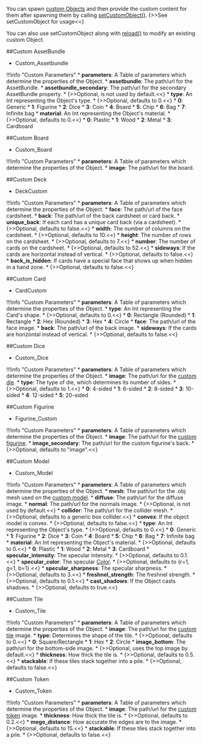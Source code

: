 You can spawn [custom Objects](https://kb.tabletopsimulator.com/custom-content/about-custom-objects/) and then provide the custom content for them after spawning them by calling [setCustomObject()](object.md#setcustomobject). {>>See setCustomObject for usage<<}

You can also use setCustomObject along with [reload()](object.md#reload) to modify an existing custom Object.

##Custom AssetBundle

* Custom_Assetbundle

!!!info "Custom Parameters"
    * [<span class="tag tab"></span>](types.md) **parameters**: A Table of parameters which determine the properties of the Object.
        * [<span class="tag str"></span>](types.md) **assetbundle**: The path/url for the AssetBundle.
        * [<span class="tag str"></span>](types.md) **assetbundle_secondary**: The path/url for the secondary AssetBundle property.
            * {>>Optional, is not used by default.<<}
        * [<span class="tag int"></span>](types.md) **type**: An Int representing the Object's type.
            * {>>Optional, defaults to 0.<<}
                * **0**: Generic
                * **1**: Figurine
                * **2**: Dice
                * **3**: Coin
                * **4**: Board
                * **5**: Chip
                * **6**: Bag
                * **7**: Infinite bag
        * [<span class="tag int"></span>](types.md) **material**: An Int representing the Object's material.
            * {>>Optional, defaults to 0.<<}
                * **0**: Plastic
                * **1**: Wood
                * **2**: Metal
                * **3**: Cardboard

##Custom Board

* Custom_Board

!!!info "Custom Parameters"
    * [<span class="tag tab"></span>](types.md) **parameters**: A Table of parameters which determine the properties of the Object.
        * [<span class="tag str"></span>](types.md) **image**: The path/url for the board.

##Custom Deck

* DeckCustom

!!!info "Custom Parameters"
    * [<span class="tag tab"></span>](types.md) **parameters**: A Table of parameters which determine the properties of the Object.
        * [<span class="tag str"></span>](types.md) **face**: The path/url of the face cardsheet.
        * [<span class="tag str"></span>](types.md) **back**: The path/url of the back cardsheet or card back.
        * [<span class="tag boo"></span>](types.md) **unique_back**: If each card has a unique card back (via a cardsheet).
            * {>>Optional, defaults to false.<<}
        * [<span class="tag int"></span>](types.md) **width**: The number of columns on the cardsheet.
            * {>>Optional, defaults to 10.<<}
        * [<span class="tag int"></span>](types.md) **height**: The number of rows on the cardsheet.
            * {>>Optional, defaults to 7.<<}
        * [<span class="tag int"></span>](types.md) **number**: The number of cards on the cardsheet.
            * {>>Optional, defaults to 52.<<}
        * [<span class="tag boo"></span>](types.md) **sideways**: If the cards are horizontal instead of vertical.
            * {>>Optional, defaults to false.<<}
        * [<span class="tag boo"></span>](types.md) **back_is_hidden**: If cards have a special face that shows up when hidden in a hand zone.
            * {>>Optional, defaults to false.<<}

##Custom Card

* CardCustom

!!!info "Custom Parameters"
    * [<span class="tag tab"></span>](types.md) **parameters**: A Table of parameters which determine the properties of the Object.
        * [<span class="tag int"></span>](types.md) **type**: An Int representing the Card's shape.
            * {>>Optional, defaults to 0.<<}
                * **0**: Rectangle (Rounded)
                * **1**: Rectangle
                * **2**: Hex (Rounded)
                * **3**: Hex
                * **4**: Circle
        * [<span class="tag str"></span>](types.md) **face**: The path/url of the face image.
        * [<span class="tag str"></span>](types.md) **back**: The path/url of the back image.
        * [<span class="tag boo"></span>](types.md) **sideways**: If the cards are horizontal instead of vertical.
            * {>>Optional, defaults to false.<<}

##Custom Dice

* Custom_Dice

!!!info "Custom Parameters"
    * [<span class="tag tab"></span>](types.md) **parameters**: A Table of parameters which determine the properties of the Object.
        * [<span class="tag str"></span>](types.md) **image**: The path/url for the [custom die](https://kb.tabletopsimulator.com/custom-content/custom-dice/).
        * [<span class="tag int"></span>](types.md) **type**: The type of die, which determines its number of sides.
            * {>>Optional, defaults to 1.<<}
                * **0**: 4-sided
                * **1**: 6-sided
                * **2**: 8-sided
                * **3**: 10-sided
                * **4**: 12-sided
                * **5**: 20-sided

##Custom Figurine

* Figurine_Custom

!!!info "Custom Parameters"
    * [<span class="tag tab"></span>](types.md) **parameters**: A Table of parameters which determine the properties of the Object.
        * [<span class="tag str"></span>](types.md) **image**: The path/url for the [custom figurine](https://kb.tabletopsimulator.com/custom-content/custom-figurine/).
        * [<span class="tag str"></span>](types.md) **image_secondary**: The path/url for the custom figurine's back.
            * {>>Optional, defaults to "image".<<}

##Custom Model

* Custom_Model

!!!info "Custom Parameters"
    * [<span class="tag tab"></span>](types.md) **parameters**: A Table of parameters which determine the properties of the Object.
        * [<span class="tag str"></span>](types.md) **mesh**: The path/url for the .obj mesh used on the [custom model](https://kb.tabletopsimulator.com/custom-content/custom-model/).
        * [<span class="tag str"></span>](types.md) **diffuse**: The path/url for the diffuse image.
        * [<span class="tag str"></span>](types.md) **normal**: The path/url for the normals image.
            * {>>Optional, is not used by default.<<}
        * [<span class="tag str"></span>](types.md) **collider**: The path/url for the collider mesh.
            * {>>Optional, defaults to a generic box collider.<<}
        * [<span class="tag boo"></span>](types.md) **convex**: If the object model is convex.
            * {>>Optional, defaults to false.<<}
        * [<span class="tag int"></span>](types.md) **type**: An Int representing the Object's type.
            * {>>Optional, defaults to 0.<<}
                * **0**: Generic
                * **1**: Figurine
                * **2**: Dice
                * **3**: Coin
                * **4**: Board
                * **5**: Chip
                * **6**: Bag
                * **7**: Infinite bag
        * [<span class="tag int"></span>](types.md) **material**: An Int representing the Object's material.
            * {>>Optional, defaults to 0.<<}
                * **0**: Plastic
                * **1**: Wood
                * **2**: Metal
                * **3**: Cardboard
        * [<span class="tag flo"></span>](types.md) **specular_intensity**: The specular intensity.
            * {>>Optional, defaults to 0.1.<<}
        * [<span class="tag tab"></span>](types.md) **specular_color**: The specular [Color](types.md#color).
            * {>>Optional, defaults to {r=1, g=1, b=1}.<<}
        * [<span class="tag flo"></span>](types.md) **specular_sharpness**: The specular sharpness.
            * {>>Optional, defaults to 3.<<}
        * [<span class="tag flo"></span>](types.md) **freshnel_strength**: The freshnel strength.
            * {>>Optional, defaults to 0.1.<<}
        * [<span class="tag boo"></span>](types.md) **cast_shadows**: If the Object casts shadows.
            * {>>Optional, defaults to true.<<}

##Custom Tile

* Custom_Tile

!!!info "Custom Parameters"
    * [<span class="tag tab"></span>](types.md) **parameters**: A Table of parameters which determine the properties of the Object.
        * [<span class="tag str"></span>](types.md) **image**: The path/url for the [custom tile](https://kb.tabletopsimulator.com/custom-content/custom-tile/) image.
        * [<span class="tag int"></span>](types.md) **type**: Determines the shape of the tile.
            * {>>Optional, defaults to 0.<<}
                * **0**: Square/Rectangle
                * **1**: Hex
                * **2**: Circle
        * [<span class="tag str"></span>](types.md) **image_bottom**: The path/url for the bottom-side image.
            * {>>Optional, uses the top image by default.<<}
        * [<span class="tag flo"></span>](types.md) **thickness**: How thick the tile is.
            * {>>Optional, defaults to 0.5.<<}
        * [<span class="tag boo"></span>](types.md) **stackable**: If these tiles stack together into a pile.
            * {>>Optional, defaults to false.<<}

##Custom Token

* Custom_Token

!!!info "Custom Parameters"
    * [<span class="tag tab"></span>](types.md) **parameters**: A Table of parameters which determine the properties of the Object.
        * [<span class="tag str"></span>](types.md) **image**: The path/url for the [custom token](https://kb.tabletopsimulator.com/custom-content/custom-token/) image.
        * [<span class="tag flo"></span>](types.md) **thickness**: How thick the tile is.
            * {>>Optional, defaults to 0.2.<<}
        * [<span class="tag flo"></span>](types.md) **mege_distance**: How accurate the edges are to the image.
            * {>>Optional, defaults to 15.<<}
        * [<span class="tag boo"></span>](types.md) **stackable**: If these tiles stack together into a pile.
            * {>>Optional, defaults to false.<<}
